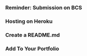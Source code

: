 ### Reminder: Submission on BCS
### Hosting on Heroku
### Create a README.md
### Add To Your Portfolio

